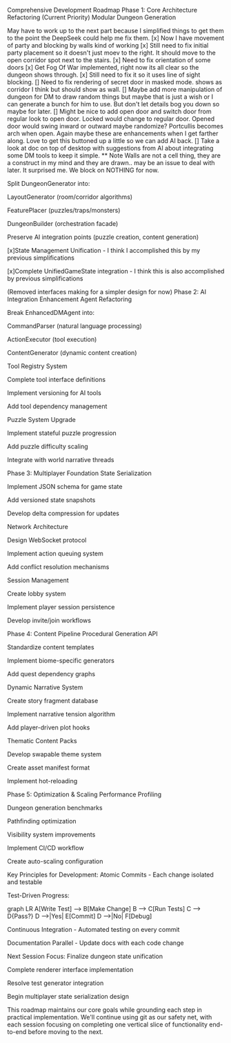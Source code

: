 Comprehensive Development Roadmap
Phase 1: Core Architecture Refactoring (Current Priority)
Modular Dungeon Generation


May have to work up to the next part because I simplified things to get them to the point the DeepSeek could help me fix them.
[x] Now I have movement of party and blocking by walls kind of working
[x] Still need to fix initial party placement so it doesn't just moev to the right. It should move to the open corridor spot next to the stairs.
[x] Need to fix orientation of some doors
[x] Get Fog Of War implemented, right now its all clear so the dungeon shows through.
[x] Still need to fix it so it uses line of sight blocking.
[] Need to fix rendering of secret door in masked mode. shows as corridor I think but should show as wall.
[] Maybe add more manipulation of dungeon for DM to draw random things but maybe that is just a wish or I can generate a bunch for him to use. But don't let details bog you down so maybe for later.
[] Might be nice to add open door and switch door from regular look to open door. Locked would change to regular door. Opened door would swing inward or outward maybe randomize? Portcullis becomes arch when open. Again maybe these are enhancements when I get farther along. Love to get this buttoned up a little so we can add AI back.
[] Take a look at doc on top of desktop with suggestions from AI about integrating some DM tools to keep it simple.
** Note Walls are not a cell thing, they are a construct in my mind and they are drawn.. may be an issue to deal with later. It surprised me. We block on NOTHING for now.

Split DungeonGenerator into:

LayoutGenerator (room/corridor algorithms)

FeaturePlacer (puzzles/traps/monsters)

DungeonBuilder (orchestration facade)

Preserve AI integration points (puzzle creation, content generation)

[x]State Management Unification - I think I accomplished this by my previous simplifications

[x]Complete UnifiedGameState integration - I think this is also accomplished by previous simplifications

(Removed interfaces making for a simpler design for now)
Phase 2: AI Integration Enhancement
Agent Refactoring

Break EnhancedDMAgent into:

CommandParser (natural language processing)

ActionExecutor (tool execution)

ContentGenerator (dynamic content creation)

Tool Registry System

Complete tool interface definitions

Implement versioning for AI tools

Add tool dependency management

Puzzle System Upgrade

Implement stateful puzzle progression

Add puzzle difficulty scaling

Integrate with world narrative threads

Phase 3: Multiplayer Foundation
State Serialization

Implement JSON schema for game state

Add versioned state snapshots

Develop delta compression for updates

Network Architecture

Design WebSocket protocol

Implement action queuing system

Add conflict resolution mechanisms

Session Management

Create lobby system

Implement player session persistence

Develop invite/join workflows

Phase 4: Content Pipeline
Procedural Generation API

Standardize content templates

Implement biome-specific generators

Add quest dependency graphs

Dynamic Narrative System

Create story fragment database

Implement narrative tension algorithm

Add player-driven plot hooks

Thematic Content Packs

Develop swapable theme system

Create asset manifest format

Implement hot-reloading

Phase 5: Optimization & Scaling
Performance Profiling

Dungeon generation benchmarks

Pathfinding optimization

Visibility system improvements

Implement CI/CD workflow

Create auto-scaling configuration

Key Principles for Development:
Atomic Commits - Each change isolated and testable

Test-Driven Progress:

graph LR
  A[Write Test] --> B[Make Change]
  B --> C[Run Tests]
  C --> D{Pass?}
  D -->|Yes| E[Commit]
  D -->|No| F[Debug]

Continuous Integration - Automated testing on every commit

Documentation Parallel - Update docs with each code change

Next Session Focus:
Finalize dungeon state unification

Complete renderer interface implementation

Resolve test generator integration

Begin multiplayer state serialization design

This roadmap maintains our core goals while grounding each step in practical implementation. We'll continue using git as our safety net, with each session focusing on completing one vertical slice of functionality end-to-end before moving to the next.